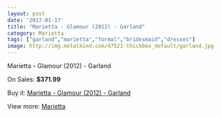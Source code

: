 ```yaml
---
layout: post
date: '2017-01-17'
title: "Marietta - Glamour (2012) - Garland"
category: Marietta
tags: ["garland","marietta","formal","bridesmaid","dresses"]
image: http://img.metalkind.com/47521-thickbox_default/garland.jpg
---
```

Marietta - Glamour (2012) - Garland

On Sales: **$371.99**
<a href="https://www.metalkind.com/en/marietta/2664-garland.html"><amp-img layout="responsive" width="600" height="600" src="//img.metalkind.com/47521-thickbox_default/garland.jpg" alt="Marietta - Glamour (2012) - Garland 0" /></a>
<a href="https://www.metalkind.com/en/marietta/2664-garland.html"><amp-img layout="responsive" width="600" height="600" src="//img.metalkind.com/47522-thickbox_default/garland.jpg" alt="Marietta - Glamour (2012) - Garland 1" /></a>

Buy it: [Marietta - Glamour (2012) - Garland](https://www.metalkind.com/en/marietta/2664-garland.html "Marietta - Glamour (2012) - Garland")

View more: [Marietta](https://www.metalkind.com/en/83-marietta "Marietta")